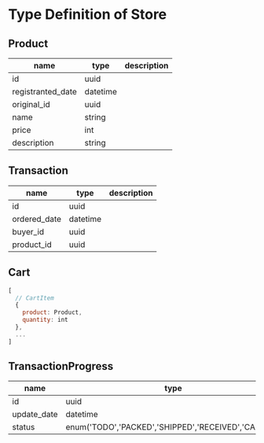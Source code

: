 # Type Definition of Store
## Product
name | type | description
-- | -- | --
id | uuid
registranted_date | datetime
original_id | uuid
name | string
price | int
description | string
## Transaction
name | type | description
-- | -- | --
id | uuid
ordered_date | datetime
buyer_id | uuid
product_id | uuid

## Cart
```js
[
  // CartItem
  {
    product: Product,
    quantity: int
  },
  ...
]
```
## TransactionProgress
name | type | description
-- | -- | --
id | uuid | transaction_id
update_date | datetime |
status | enum('TODO','PACKED','SHIPPED','RECEIVED','CANCEL') |
